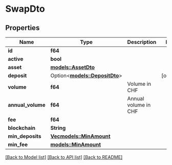 # SwapDto

## Properties

Name | Type | Description | Notes
------------ | ------------- | ------------- | -------------
**id** | **f64** |  | 
**active** | **bool** |  | 
**asset** | [**models::AssetDto**](AssetDto.md) |  | 
**deposit** | Option<[**models::DepositDto**](DepositDto.md)> |  | [optional]
**volume** | **f64** | Volume in CHF | 
**annual_volume** | **f64** | Annual volume in CHF | 
**fee** | **f64** |  | 
**blockchain** | **String** |  | 
**min_deposits** | [**Vec<models::MinAmount>**](MinAmount.md) |  | 
**min_fee** | [**models::MinAmount**](MinAmount.md) |  | 

[[Back to Model list]](../README.md#documentation-for-models) [[Back to API list]](../README.md#documentation-for-api-endpoints) [[Back to README]](../README.md)


